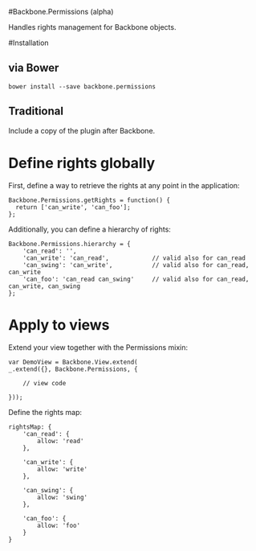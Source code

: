 #Backbone.Permissions (alpha)

Handles rights management for Backbone objects.

#Installation

## via Bower

`bower install --save backbone.permissions`

## Traditional

Include a copy of the plugin after Backbone.

# Define rights globally

First, define a way to retrieve the rights at any point in the application:

	Backbone.Permissions.getRights = function() {
	  return ['can_write', 'can_foo'];
	};
	
Additionally, you can define a hierarchy of rights:

	Backbone.Permissions.hierarchy = {
		'can_read': '',
		'can_write': 'can_read',			// valid also for can_read
		'can_swing': 'can_write',			// valid also for can_read, can_write
		'can_foo': 'can_read can_swing'		// valid also for can_read, can_write, can_swing
	};
	
# Apply to views

Extend your view together with the Permissions mixin:

	var DemoView = Backbone.View.extend(
	_.extend({}, Backbone.Permissions, {
	
		// view code
		
	}));
	
Define the rights map:

	rightsMap: {
		'can_read': {
			allow: 'read'
		},
	
		'can_write': {
			allow: 'write'
		},
	
		'can_swing': {
			allow: 'swing'
		},
	
		'can_foo': {
			allow: 'foo'
		}
	}